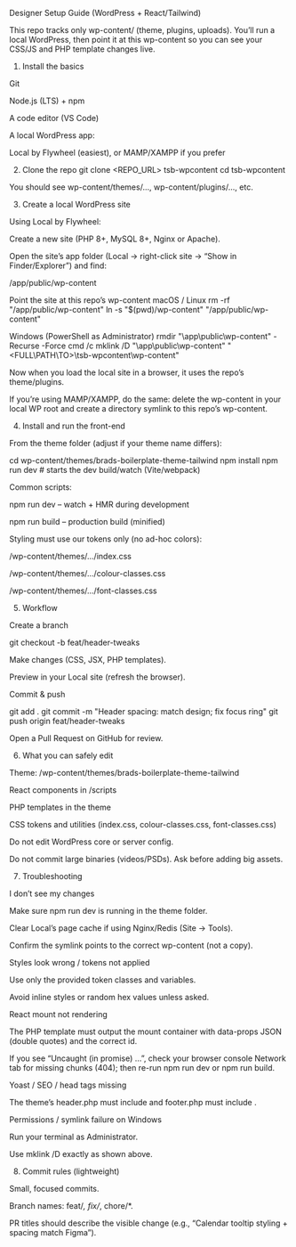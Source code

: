 Designer Setup Guide (WordPress + React/Tailwind)

This repo tracks only wp-content/ (theme, plugins, uploads). You’ll run a local WordPress, then point it at this wp-content so you can see your CSS/JS and PHP template changes live.

1) Install the basics

Git

Node.js (LTS) + npm

A code editor (VS Code)

A local WordPress app:

Local by Flywheel (easiest), or MAMP/XAMPP if you prefer

2) Clone the repo
git clone <REPO_URL> tsb-wpcontent
cd tsb-wpcontent


You should see wp-content/themes/..., wp-content/plugins/..., etc.

3) Create a local WordPress site

Using Local by Flywheel:

Create a new site (PHP 8+, MySQL 8+, Nginx or Apache).

Open the site’s app folder (Local → right-click site → “Show in Finder/Explorer”) and find:

<LocalSite>/app/public/wp-content

Point the site at this repo’s wp-content
macOS / Linux
rm -rf "<LocalSite>/app/public/wp-content"
ln -s "$(pwd)/wp-content" "<LocalSite>/app/public/wp-content"

Windows (PowerShell as Administrator)
rmdir "<LocalSite>\app\public\wp-content" -Recurse -Force
cmd /c mklink /D "<LocalSite>\app\public\wp-content" "<FULL\PATH\TO>\tsb-wpcontent\wp-content"


Now when you load the local site in a browser, it uses the repo’s theme/plugins.

If you’re using MAMP/XAMPP, do the same: delete the wp-content in your local WP root and create a directory symlink to this repo’s wp-content.

4) Install and run the front-end

From the theme folder (adjust if your theme name differs):

cd wp-content/themes/brads-boilerplate-theme-tailwind
npm install
npm run dev   # starts the dev build/watch (Vite/webpack)


Common scripts:

npm run dev – watch + HMR during development

npm run build – production build (minified)

Styling must use our tokens only (no ad-hoc colors):

/wp-content/themes/.../index.css

/wp-content/themes/.../colour-classes.css

/wp-content/themes/.../font-classes.css

5) Workflow

Create a branch

git checkout -b feat/header-tweaks


Make changes (CSS, JSX, PHP templates).

Preview in your Local site (refresh the browser).

Commit & push

git add .
git commit -m "Header spacing: match design; fix focus ring"
git push origin feat/header-tweaks


Open a Pull Request on GitHub for review.

6) What you can safely edit

Theme: /wp-content/themes/brads-boilerplate-theme-tailwind

React components in /scripts

PHP templates in the theme

CSS tokens and utilities (index.css, colour-classes.css, font-classes.css)

Do not edit WordPress core or server config.

Do not commit large binaries (videos/PSDs). Ask before adding big assets.

7) Troubleshooting

I don’t see my changes

Make sure npm run dev is running in the theme folder.

Clear Local’s page cache if using Nginx/Redis (Site → Tools).

Confirm the symlink points to the correct wp-content (not a copy).

Styles look wrong / tokens not applied

Use only the provided token classes and variables.

Avoid inline styles or random hex values unless asked.

React mount not rendering

The PHP template must output the mount container with data-props JSON (double quotes) and the correct id.

If you see “Uncaught (in promise) …”, check your browser console Network tab for missing chunks (404); then re-run npm run dev or npm run build.

Yoast / SEO / head tags missing

The theme’s header.php must include <?php wp_head(); ?> and footer.php must include <?php wp_footer(); ?>.

Permissions / symlink failure on Windows

Run your terminal as Administrator.

Use mklink /D exactly as shown above.

8) Commit rules (lightweight)

Small, focused commits.

Branch names: feat/*, fix/*, chore/*.

PR titles should describe the visible change (e.g., “Calendar tooltip styling + spacing match Figma”).